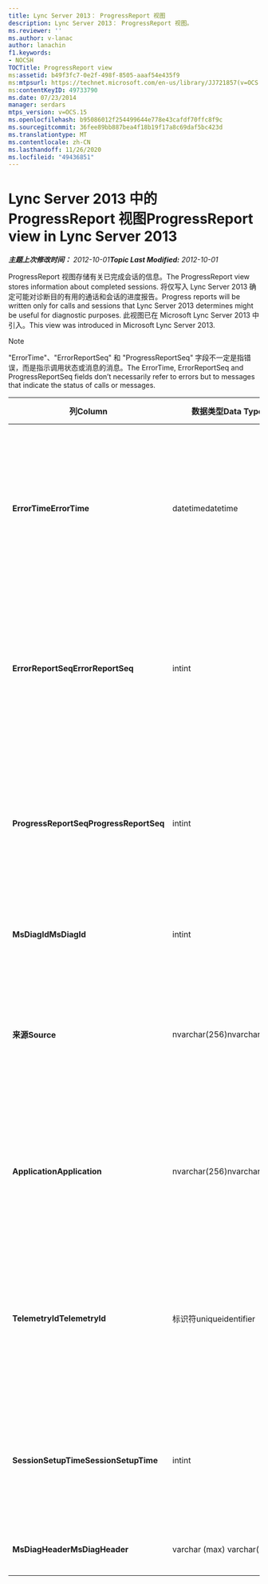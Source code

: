 ```yaml
---
title: Lync Server 2013： ProgressReport 视图
description: Lync Server 2013： ProgressReport 视图。
ms.reviewer: ''
ms.author: v-lanac
author: lanachin
f1.keywords:
- NOCSH
TOCTitle: ProgressReport view
ms:assetid: b49f3fc7-0e2f-498f-8505-aaaf54e435f9
ms:mtpsurl: https://technet.microsoft.com/en-us/library/JJ721857(v=OCS.15)
ms:contentKeyID: 49733790
ms.date: 07/23/2014
manager: serdars
mtps_version: v=OCS.15
ms.openlocfilehash: b95086012f254499644e778e43cafdf70ffc8f9c
ms.sourcegitcommit: 36fee89bb887bea4f18b19f17a8c69daf5bc423d
ms.translationtype: MT
ms.contentlocale: zh-CN
ms.lasthandoff: 11/26/2020
ms.locfileid: "49436851"
---
```

# <a name="progressreport-view-in-lync-server-2013"></a><span data-ttu-id="bf40e-103">Lync Server 2013 中的 ProgressReport 视图</span><span class="sxs-lookup"><span data-stu-id="bf40e-103">ProgressReport view in Lync Server 2013</span></span>

<div data-xmlns="http://www.w3.org/1999/xhtml">

<div class="topic" data-xmlns="http://www.w3.org/1999/xhtml" data-msxsl="urn:schemas-microsoft-com:xslt" data-cs="https://msdn.microsoft.com/">

<div data-asp="https://msdn2.microsoft.com/asp">



</div>

<div id="mainSection">

<div id="mainBody"><span data-ttu-id="bf40e-104">

<span> </span></span><span class="sxs-lookup"><span data-stu-id="bf40e-104">

<span> </span></span></span>

<span data-ttu-id="bf40e-105">_**主题上次修改时间：** 2012-10-01_</span><span class="sxs-lookup"><span data-stu-id="bf40e-105">_**Topic Last Modified:** 2012-10-01_</span></span>

<span data-ttu-id="bf40e-106">ProgressReport 视图存储有关已完成会话的信息。</span><span class="sxs-lookup"><span data-stu-id="bf40e-106">The ProgressReport view stores information about completed sessions.</span></span> <span data-ttu-id="bf40e-107">将仅写入 Lync Server 2013 确定可能对诊断目的有用的通话和会话的进度报告。</span><span class="sxs-lookup"><span data-stu-id="bf40e-107">Progress reports will be written only for calls and sessions that Lync Server 2013 determines might be useful for diagnostic purposes.</span></span> <span data-ttu-id="bf40e-108">此视图已在 Microsoft Lync Server 2013 中引入。</span><span class="sxs-lookup"><span data-stu-id="bf40e-108">This view was introduced in Microsoft Lync Server 2013.</span></span>

<div>


> [!NOTE]  
> <span data-ttu-id="bf40e-109">"ErrorTime"、"ErrorReportSeq" 和 "ProgressReportSeq" 字段不一定是指错误，而是指示调用状态或消息的消息。</span><span class="sxs-lookup"><span data-stu-id="bf40e-109">The ErrorTime, ErrorReportSeq and ProgressReportSeq fields don’t necessarily refer to errors but to messages that indicate the status of calls or messages.</span></span>



</div>


<table>
<colgroup>
<col style="width: 33%" />
<col style="width: 33%" />
<col style="width: 33%" />
</colgroup>
<thead>
<tr class="header">
<th><span data-ttu-id="bf40e-110">列</span><span class="sxs-lookup"><span data-stu-id="bf40e-110">Column</span></span></th>
<th><span data-ttu-id="bf40e-111">数据类型</span><span class="sxs-lookup"><span data-stu-id="bf40e-111">Data Type</span></span></th>
<th><span data-ttu-id="bf40e-112">详细信息</span><span class="sxs-lookup"><span data-stu-id="bf40e-112">Details</span></span></th>
</tr>
</thead>
<tbody>
<tr class="odd">
<td><p><span data-ttu-id="bf40e-113"><strong>ErrorTime</strong></span><span class="sxs-lookup"><span data-stu-id="bf40e-113"><strong>ErrorTime</strong></span></span></p></td>
<td><p><span data-ttu-id="bf40e-114">datetime</span><span class="sxs-lookup"><span data-stu-id="bf40e-114">datetime</span></span></p></td>
<td><p><span data-ttu-id="bf40e-115">出现错误的时间。</span><span class="sxs-lookup"><span data-stu-id="bf40e-115">Time of error occurred.</span></span> <span data-ttu-id="bf40e-116">与 ErrorReportSeq 结合使用以唯一标识错误。</span><span class="sxs-lookup"><span data-stu-id="bf40e-116">Used in conjunction with ErrorReportSeq to uniquely identify an error.</span></span></p></td>
</tr>
<tr class="even">
<td><p><span data-ttu-id="bf40e-117"><strong>ErrorReportSeq</strong></span><span class="sxs-lookup"><span data-stu-id="bf40e-117"><strong>ErrorReportSeq</strong></span></span></p></td>
<td><p><span data-ttu-id="bf40e-118">int</span><span class="sxs-lookup"><span data-stu-id="bf40e-118">int</span></span></p></td>
<td><p><span data-ttu-id="bf40e-119">标识错误的 ID 号。</span><span class="sxs-lookup"><span data-stu-id="bf40e-119">ID number to identify the error.</span></span> <span data-ttu-id="bf40e-120">与 ErrorTime 结合使用以唯一标识错误。</span><span class="sxs-lookup"><span data-stu-id="bf40e-120">Used in conjunction with ErrorTime to uniquely identify an error.</span></span></p></td>
</tr>
<tr class="odd">
<td><p><span data-ttu-id="bf40e-121"><strong>ProgressReportSeq</strong></span><span class="sxs-lookup"><span data-stu-id="bf40e-121"><strong>ProgressReportSeq</strong></span></span></p></td>
<td><p><span data-ttu-id="bf40e-122">int</span><span class="sxs-lookup"><span data-stu-id="bf40e-122">int</span></span></p></td>
<td><p><span data-ttu-id="bf40e-123">标识进度报表的 ID。</span><span class="sxs-lookup"><span data-stu-id="bf40e-123">ID to identify the progress report.</span></span> <span data-ttu-id="bf40e-124">用于区分同一错误报告的进度报告。</span><span class="sxs-lookup"><span data-stu-id="bf40e-124">Used to distinguish progress reports of the same error report.</span></span></p></td>
</tr>
<tr class="even">
<td><p><span data-ttu-id="bf40e-125"><strong>MsDiagId</strong></span><span class="sxs-lookup"><span data-stu-id="bf40e-125"><strong>MsDiagId</strong></span></span></p></td>
<td><p><span data-ttu-id="bf40e-126">int</span><span class="sxs-lookup"><span data-stu-id="bf40e-126">int</span></span></p></td>
<td><p><span data-ttu-id="bf40e-127">错误报告的诊断 ID。</span><span class="sxs-lookup"><span data-stu-id="bf40e-127">Diagnostic ID for the error report.</span></span></p></td>
</tr>
<tr class="odd">
<td><p><span data-ttu-id="bf40e-128"><strong>来源</strong></span><span class="sxs-lookup"><span data-stu-id="bf40e-128"><strong>Source</strong></span></span></p></td>
<td><p><span data-ttu-id="bf40e-129">nvarchar(256)</span><span class="sxs-lookup"><span data-stu-id="bf40e-129">nvarchar(256)</span></span></p></td>
<td><p><span data-ttu-id="bf40e-130">如果从服务器组件) 发送报表，则产生错误的服务器的名称 (。</span><span class="sxs-lookup"><span data-stu-id="bf40e-130">Name of server that originated the error (if report was sent from a server component).</span></span></p></td>
</tr>
<tr class="even">
<td><p><span data-ttu-id="bf40e-131"><strong>Application</strong></span><span class="sxs-lookup"><span data-stu-id="bf40e-131"><strong>Application</strong></span></span></p></td>
<td><p><span data-ttu-id="bf40e-132">nvarchar(256)</span><span class="sxs-lookup"><span data-stu-id="bf40e-132">nvarchar(256)</span></span></p></td>
<td><p><span data-ttu-id="bf40e-133">发出错误的应用程序的名称 (从服务器组件) 发送报表时。</span><span class="sxs-lookup"><span data-stu-id="bf40e-133">Name of application that originated the error (if report was sent from a server component).</span></span></p></td>
</tr>
<tr class="odd">
<td><p><span data-ttu-id="bf40e-134"><strong>TelemetryId</strong></span><span class="sxs-lookup"><span data-stu-id="bf40e-134"><strong>TelemetryId</strong></span></span></p></td>
<td><p><span data-ttu-id="bf40e-135">标识符</span><span class="sxs-lookup"><span data-stu-id="bf40e-135">uniqueidentifier</span></span></p></td>
<td><p><span data-ttu-id="bf40e-136">关联会议中涉及的不同组件的加入时间信息的唯一标识符。</span><span class="sxs-lookup"><span data-stu-id="bf40e-136">Unique identifier correlating join time information for the different components involved in a conference.</span></span></p></td>
</tr>
<tr class="even">
<td><p><span data-ttu-id="bf40e-137"><strong>SessionSetupTime</strong></span><span class="sxs-lookup"><span data-stu-id="bf40e-137"><strong>SessionSetupTime</strong></span></span></p></td>
<td><p><span data-ttu-id="bf40e-138">int</span><span class="sxs-lookup"><span data-stu-id="bf40e-138">int</span></span></p></td>
<td><p><span data-ttu-id="bf40e-139">特定组件加入会议所需的时间 (以毫秒为单位) 。</span><span class="sxs-lookup"><span data-stu-id="bf40e-139">Time (in milliseconds) required for a specific component to join a conference.</span></span></p></td>
</tr>
<tr class="odd">
<td><p><span data-ttu-id="bf40e-140"><strong>MsDiagHeader</strong></span><span class="sxs-lookup"><span data-stu-id="bf40e-140"><strong>MsDiagHeader</strong></span></span></p></td>
<td><p><span data-ttu-id="bf40e-141">varchar (max) </span><span class="sxs-lookup"><span data-stu-id="bf40e-141">varchar(max)</span></span></p></td>
<td><p><span data-ttu-id="bf40e-142">其他错误信息。</span><span class="sxs-lookup"><span data-stu-id="bf40e-142">Additional error information.</span></span></p></td>
</tr>
</tbody>
</table><span data-ttu-id="bf40e-143">


</div>

<span> </span>

</div>

</div>

</span><span class="sxs-lookup"><span data-stu-id="bf40e-143">


</div>

<span> </span>

</div>

</div>

</span></span></div>

